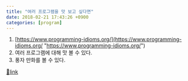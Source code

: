 ```yaml
---
title: "여러 프로그램을 맛 보고 싶다면"
date: 2018-02-21 17:43:26 +0900
categories: [program]
---
```


1. [https://www.programming-idioms.org/](https://www.programming-idioms.org/ "https://www.programming-idioms.org/")
2. 여러 프로그램에 대해 맛 볼 수 있다.
3. 풍자 만화를 볼 수 있다.

  



[🔗link](http://www.mins01.com/mh/tech/read/1137)